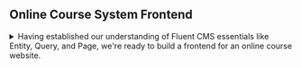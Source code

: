 

## Online Course System Frontend
<details> 
<summary> 
Having established our understanding of Fluent CMS essentials like Entity, Query, and Page, we're ready to build a frontend for an online course website.
</summary>

### Introduction of online course website
The online course website is designed to help users easily find courses tailored to their interests and goals. 

- **Home Page(`home`)**: This is the main entry point, providing `Featured Course`, `Advanced Course`, etc. Each course in these sections links to its Course Details page.

- **Latest Courses(`course`)**: A curated list of the newest courses. Each course in this section links to its Course Details page.

- **Course Details(`course/{course_id}`)**: This page provides a comprehensive view of a selected course. Users can navigate to the **Teacher Details** page to learn more about the instructor. 

- **Teacher Details(`teacher/{teacher_id}`)**: Here, users can explore the profile of the instructor, This page contains a `teacher's latest course section`, each course in the sections links back to **Course Details** 


---

```plaintext
             Home Page
                 |
                 |
       +-------------------+
       |                   |
       v                   v
 Latest Courses       Course Details 
       |                   |        
       |                   |       
       v                   v            
Course Details <-------> Teacher Details 

```
---
### Designing the Home Page
The home page's screenshot shows below.
![Page](https://raw.githubusercontent.com/fluent-cms/fluent-cms/doc/doc/screenshots/page-home-course.png)

In the page designer, we drag a component `Content-B`, set it's `multiple-records` component's data source to Query  `course`.  
The query might return data like
```json
[
  {
    "name": "Object-Oriented Programming(OOP)",
    "id": 20,
    "teacher":{
      "id": 3,
      "firstname": "jane"
    }
  }
]
```
We set link href of each course item to `/pages/course/{{id}}`. 
![Link](https://raw.githubusercontent.com/fluent-cms/fluent-cms/doc/doc/screenshots/designer-link.png)   
HandleBar rendering engine renders the link as  `/pages/course/20` by replacing `{{id}}` to `20`.

### Creating Course Detail Page
We name this page `course/{course_id}` to capture the path parameter course_id. 
For example, with the URL `/pages/course/20`, we obtain `{course_id: 20}`. This parameter is passed to the Query Service, which then filters data to match:

```json
{
  "fieldName": "id",
  "operator": "and",
  "omitFail": true,
  "constraints": [
    {
      "match": "in",
      "value": "qs.course_id"
    }
  ]
}
```
The query service produces a where clause as  `where id in (20)`.

---
### Link to Teacher Detail Page
We set the link of each teacher item as  `/pages/teacher/{{teacher.id}}`, allowing navigation from Course Details to Teacher Details:
For below example data, HandlerBar render the link as `/pages/teacher/3`.
```json
[
  {
    "name": "Object-Oriented Programming(OOP)",
    "id": 20,
    "teacher":{
      "id": 3,
      "firstname": "jane"
    }
  }
]
```
### Creating Teacher's Detail Page
![](https://raw.githubusercontent.com/fluent-cms/fluent-cms/doc/doc/screenshots/page-teacher.png)

Similarly, we name this page as `teacher/{teacher_id}` and set its data source Query to `teacher`. For the URL /pages/teacher/3, the query returns:
```json
{
  "id": 3,
  "firstname": "Jane",
  "lastname": "Debuggins",
  "image": "/2024-10/b44dcb4c.jpg",
  "bio": "<p><strong>Ms. Debuggins</strong> is a seasoned software developer with over a decade of experience in full-stack development and system architecture. </p>",
  "skills": [
    {
      "id": 1,
      "name": "C++",
      "years": 3,
      "teacher_id": 3
    }
  ]
}
```

To add a list of courses by the teacher, we set a `multiple-records` component with Query `course`. 
![](https://raw.githubusercontent.com/fluent-cms/fluent-cms/doc/doc/screenshots/designer-teacher.png)
When rendering the Teacher Page, PageService sends `{teacher_id: 3}` to Query `course`. 
The QueryService Apply below filter, resulting in  `WHERE teacher in (3)`.

``` json
    {
      "fieldName": "teacher",
      "operator": "and",
      "omitFail": true,
      "constraints": [
        {
          "match": "in",
          "value": "qs.teacher_id"
        }
      ]
    }
```
This design creates an interconnected online course site, ensuring users can explore course details, instructors.

---
</details>
